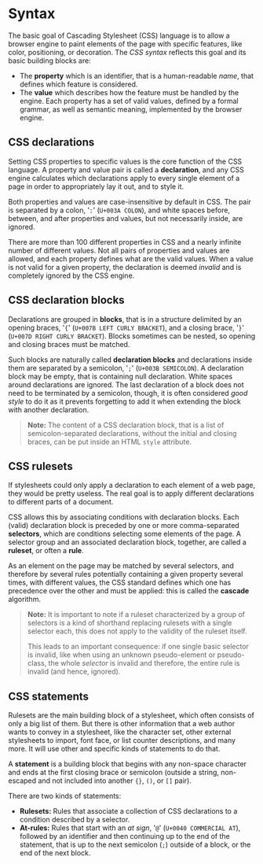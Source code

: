 # Syntax

The basic goal of Cascading Stylesheet (CSS) language is to allow a browser engine to paint elements of the page with specific features, like color, positioning, or decoration. The _CSS syntax_ reflects this goal and its basic building blocks are:

- The **property** which is an identifier, that is a human-readable _name_, that defines which feature is considered.
- The **value** which describes how the feature must be handled by the engine. Each property has a set of valid values, defined by a formal grammar, as well as semantic meaning, implemented by the browser engine.

## CSS declarations

Setting CSS properties to specific values is the core function of the CSS language. A property and value pair is called a **declaration**, and any CSS engine calculates which declarations apply to every single element of a page in order to appropriately lay it out, and to style it.

Both properties and values are case-insensitive by default in CSS. The pair is separated by a colon, '`:`' (`U+003A COLON`), and white spaces before, between, and after properties and values, but not necessarily inside, are ignored.

There are more than 100 different properties in CSS and a nearly infinite number of different values. Not all pairs of properties and values are allowed, and each property defines what are the valid values. When a value is not valid for a given property, the declaration is deemed _invalid_ and is completely ignored by the CSS engine.

## CSS declaration blocks

Declarations are grouped in **blocks**, that is in a structure delimited by an opening braces, '`{`' (`U+007B LEFT CURLY BRACKET`), and a closing brace, '`}`' (`U+007D RIGHT CURLY BRACKET`). Blocks sometimes can be nested, so opening and closing braces must be matched.

Such blocks are naturally called **declaration blocks** and declarations inside them are separated by a semicolon, '`;`' (`U+003B SEMICOLON`). A declaration block may be empty, that is containing null declaration. White spaces around declarations are ignored. The last declaration of a block does not need to be terminated by a semicolon, though, it is often considered _good style_ to do it as it prevents forgetting to add it when extending the block with another declaration.

> **Note:** The content of a CSS declaration block, that is a list of semicolon-separated declarations, without the initial and closing braces, can be put inside an HTML `style` attribute.

## CSS rulesets

If stylesheets could only apply a declaration to each element of a web page, they would be pretty useless. The real goal is to apply different declarations to different parts of a document.

CSS allows this by associating conditions with declaration blocks. Each (valid) declaration block is preceded by one or more comma-separated **selectors**, which are conditions selecting some elements of the page. A selector group and an associated declaration block, together, are called a **ruleset**, or often a **rule**.

As an element on the page may be matched by several selectors, and therefore by several rules potentially containing a given property several times, with different values, the CSS standard defines which one has precedence over the other and must be applied: this is called the **cascade** algorithm.

> **Note:** It is important to note if a ruleset characterized by a group of selectors is a kind of shorthand replacing rulesets with a single selector each, this does not apply to the validity of the ruleset itself.
>
> This leads to an important consequence: if one single basic selector is invalid, like when using an unknown pseudo-element or pseudo-class, the whole _selector_ is invalid and therefore, the entire rule is invalid (and hence, ignored).

## CSS statements

Rulesets are the main building block of a stylesheet, which often consists of only a big list of them. But there is other information that a web author wants to convey in a stylesheet, like the character set, other external stylesheets to import, font face, or list counter descriptions, and many more. It will use other and specific kinds of statements to do that.

A **statement** is a building block that begins with any non-space character and ends at the first closing brace or semicolon (outside a string, non-escaped and not included into another `{}`, `()`, or `[]` pair).

There are two kinds of statements:

- **Rulesets:** Rules that associate a collection of CSS declarations to a condition described by a selector.
- **At-rules:** Rules that start with an _at sign_, '`@`' (`U+0040 COMMERCIAL AT`), followed by an identifier and then continuing up to the end of the statement, that is up to the next semicolon (`;`) outside of a block, or the end of the next block.